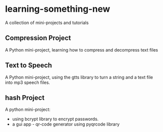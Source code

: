 # learning-something-new
A collection of mini-projects and tutorials

## Compression Project
A Python mini-project, learning how to compress and decompress text files

## Text to Speech
A Python mini-project, using the gtts library to turn a string and a text file into mp3 speech files.

## hash Project
A python mini-project: 
- using bcrypt library to encrypt passwords. 
- a gui app - qr-code generator using pyqrcode library
